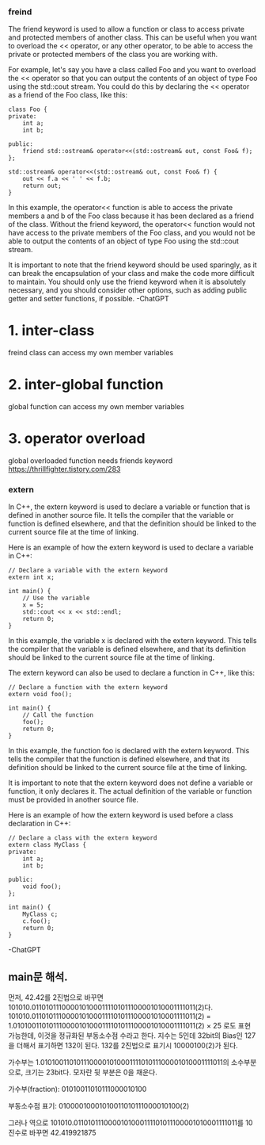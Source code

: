 ### freind
The friend keyword is used to allow a function or class to access private and protected members of another class. This can be useful when you want to overload the << operator, or any other operator, to be able to access the private or protected members of the class you are working with.

For example, let's say you have a class called Foo and you want to overload the << operator so that you can output the contents of an object of type Foo using the std::cout stream. You could do this by declaring the << operator as a friend of the Foo class, like this:

```
class Foo {
private:
    int a;
    int b;

public:
    friend std::ostream& operator<<(std::ostream& out, const Foo& f);
};

std::ostream& operator<<(std::ostream& out, const Foo& f) {
    out << f.a << ' ' << f.b;
    return out;
}
```
In this example, the operator<< function is able to access the private members a and b of the Foo class because it has been declared as a friend of the class. Without the friend keyword, the operator<< function would not have access to the private members of the Foo class, and you would not be able to output the contents of an object of type Foo using the std::cout stream.

It is important to note that the friend keyword should be used sparingly, as it can break the encapsulation of your class and make the code more difficult to maintain. You should only use the friend keyword when it is absolutely necessary, and you should consider other options, such as adding public getter and setter functions, if possible.
	-ChatGPT

# 1. inter-class
freind class can access my own member variables

# 2. inter-global function
global function can access my own member variables

# 3. operator overload
global overloaded function needs friends keyword
https://thrillfighter.tistory.com/283


### extern
In C++, the extern keyword is used to declare a variable or function that is defined in another source file. It tells the compiler that the variable or function is defined elsewhere, and that the definition should be linked to the current source file at the time of linking.

Here is an example of how the extern keyword is used to declare a variable in C++:
```
// Declare a variable with the extern keyword
extern int x;

int main() {
    // Use the variable
    x = 5;
    std::cout << x << std::endl;
    return 0;
}
```
In this example, the variable x is declared with the extern keyword. This tells the compiler that the variable is defined elsewhere, and that its definition should be linked to the current source file at the time of linking.

The extern keyword can also be used to declare a function in C++, like this:
```
// Declare a function with the extern keyword
extern void foo();

int main() {
    // Call the function
    foo();
    return 0;
}
```
In this example, the function foo is declared with the extern keyword. This tells the compiler that the function is defined elsewhere, and that its definition should be linked to the current source file at the time of linking.

It is important to note that the extern keyword does not define a variable or function, it only declares it. The actual definition of the variable or function must be provided in another source file.

Here is an example of how the extern keyword is used before a class declaration in C++:
```
// Declare a class with the extern keyword
extern class MyClass {
private:
    int a;
    int b;

public:
    void foo();
};

int main() {
    MyClass c;
    c.foo();
    return 0;
}
```
-ChatGPT

## main문 해석.
먼저, 42.42를 2진법으로 바꾸면 101010.0110101110000101000111101011100001010001111011(2)다.
101010.0110101110000101000111101011100001010001111011(2) = 1.010100110101110000101000111101011100001010001111011(2) × 25 로도 표현 가능한데, 이것을 정규화된 부동소수점 수라고 한다.
지수는 5인데 32bit의 Bias인 127을 더해서 표기하면 132이 된다.
132를 2진법으로 표기시 10000100(2)가 된다.

가수부는 1.010100110101110000101000111101011100001010001111011의 소수부분으로, 크기는 23bit다. 모자란 뒷 부분은 0을 채운다.

가수부(fraction): 01010011010111000010100

부동소수점 표기: 01000010001010011010111000010100(2)

 그러나 역으로
101010.0110101110000101000111101011100001010001111011를 10진수로 바꾸면
42.419921875
